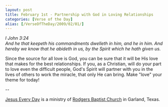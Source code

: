 ```yaml
---
layout: post
title: February 1st - Partnership with God in Loving Relationships
categories: [Verse of the Day]
alias: [/VerseOfTheDay/2009/02/01/]
---
```


_I John 3:24  
And he that keepeth his commandments dwelleth in him, and he in him.
And hereby we know that he abideth in us, by the Spirit which he hath
given us._

Since the source for all love is God, you can be sure that it will
be His love that makes for the best relationships. If you, as a
Christian, will do your part to love even the difficult people, God's
Spirit will partner with you in the lives of others to work the
miracle, that only He can bring. Make "love" your theme for today!

 --

<a href=http://jesuseveryday.net>Jesus Every Day</a> is a ministry of <a href=http://rodgersbaptist.net>Rodgers Baptist Church</a> in Garland, Texas.
